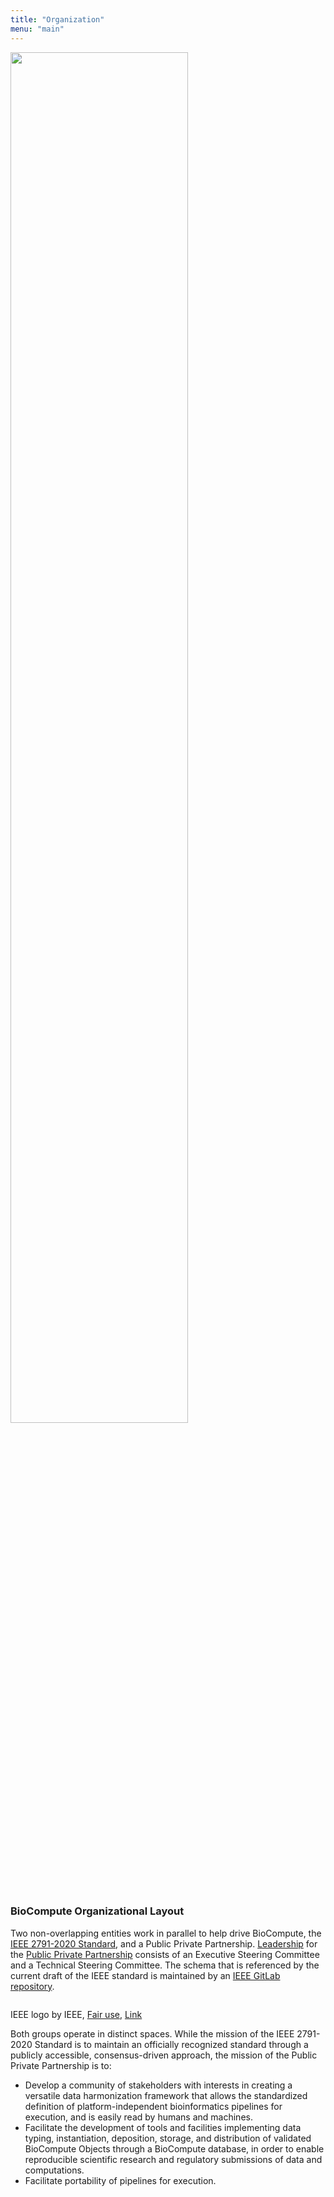 ```yaml
---
title: "Organization"
menu: "main"
---
```


<div class="col-lg-6 offset-lg-3 text-center">
<img src="/images/logo.about.png" class="img-fluid mx-auto d-block" width="75%" alt="">
</div>

<br>

### BioCompute Organizational Layout

Two non-overlapping entities work in parallel to help drive BioCompute, the [IEEE 2791-2020 Standard](https://standards.ieee.org/project/2791.html), and a Public Private Partnership. [Leadership](https://www.biocomputeobject.org/leadership.html) for the [Public Private Partnership](https://www.biocomputeobject.org/ppp.html) consists of an Executive Steering Committee and a Technical Steering Committee. The schema that is referenced by the current draft of the IEEE standard is maintained by an [IEEE GitLab repository](https://opensource.ieee.org/2791-object/ieee-2791-schema).

<div class="col-lg-10 offset-lg-1 text-center">
<img src="/images/organization.2.png" class="img-fluid mx-auto d-block" alt="">
</div>

<div class="caption">

IEEE logo by IEEE, [Fair use](https://en.wikipedia.org/wiki/File:IEEE_logo.svg), [Link](https://commons.wikimedia.org/w/index.php?curid=82173725)

</div>

Both groups operate in distinct spaces. While the mission of the IEEE 2791-2020 Standard is to maintain an officially recognized standard through a publicly accessible, consensus-driven approach, the mission of the Public Private Partnership is to:

- Develop a community of stakeholders with interests in creating a versatile data harmonization framework that allows the standardized definition of platform-independent bioinformatics pipelines for execution, and is easily read by humans and machines.
- Facilitate the development of tools and facilities implementing data typing, instantiation, deposition, storage, and distribution of validated BioCompute Objects through a BioCompute database, in order to enable reproducible scientific research and regulatory submissions of data and computations.
- Facilitate portability of pipelines for execution.

